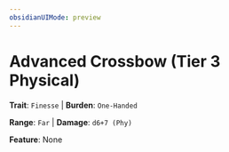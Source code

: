 ```yaml
---
obsidianUIMode: preview
---
```

# Advanced Crossbow (Tier 3 Physical)

**Trait**: `Finesse` | **Burden**: `One-Handed`

**Range**: `Far` | **Damage**: `d6+7 (Phy)`

**Feature**: None